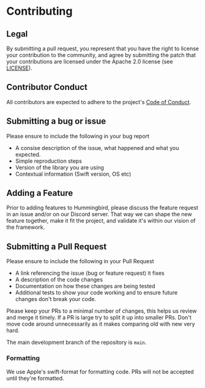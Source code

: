 # Contributing

## Legal
By submitting a pull request, you represent that you have the right to license your contribution to the community, and agree by submitting the patch
that your contributions are licensed under the Apache 2.0 license (see [LICENSE](LICENSE)).

## Contributor Conduct
All contributors are expected to adhere to the project's [Code of Conduct](CODE_OF_CONDUCT.md).

## Submitting a bug or issue
Please ensure to include the following in your bug report
- A consise description of the issue, what happened and what you expected.
- Simple reproduction steps
- Version of the library you are using
- Contextual information (Swift version, OS etc)

## Adding a Feature
Prior to adding features to Hummingbird, please discuss the feature request in an issue and/or on our Discord server. That way we can shape the new feature together, make it fit the project, and validate it's within our vision of the framework.

## Submitting a Pull Request
Please ensure to include the following in your Pull Request
- A link referencing the issue (bug or feature request) it fixes
- A description of the code changes
- Documentation on how these changes are being tested
- Additional tests to show your code working and to ensure future changes don't break your code.

Please keep your PRs to a minimal number of changes, this helps us review and merge it timely. If a PR is large try to split it up into smaller PRs. Don't move code around unnecessarily as it makes comparing old with new very hard.

The main development branch of the repository is  `main`.

### Formatting
We use Apple's swift-format for formatting code. PRs will not be accepted until they're formatted.
